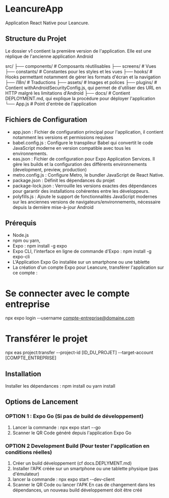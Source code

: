 # LeancureApp

Application React Native pour Leancure.


## Structure du Projet

Le dossier v1 contient la première version de l'application. Elle est une réplique de l'ancienne application Android

src/
├── components/    # Composants réutilisables
├── screens/       # Vues
├── constants/     # Constantes pour les styles et les vues
├── hooks/         # Hooks permettant notamment de gérer les formats d'écran et la navigation
├── i18n/          # Traductions
├── assets/        # Images et polices
├── plugins/		# Contient withAndroidSecurityConfig.js, qui permet de d'utiliser des URL en HTTP malgré les limitations d'Android
├── docs/        	# Contient DEPLOYMENT.md, qui explique la procédure pour déployer l'application
└── App.js			# Point d'entrée de l'application


## Fichiers de Configuration

- app.json : Fichier de configuration principal pour l'application, il contient notamment les versions et permissions requises
- babel.config.js : Configure le transpileur Babel qui convertit le code JavaScript moderne en version compatible avec tous les environnements.
- eas.json : Fichier de configuration pour Expo Application Services. Il gère les builds et la configuration des différents environnements (development, preview, production)
- metro.config.js : Configure Metro, le bundler JavaScript de React Native.
- package.json : Définit les dépendances du projet
- package-lock.json : Verrouille les versions exactes des dépendances pour garantir des installations cohérentes entre les développeurs.
- polyfills.js : Ajoute le support de fonctionnalités JavaScript modernes sur les anciennes versions de navigateurs/environnements, nécessaire depuis la dernière mise-à-jour Android


## Prérequis

- Node.js
- npm ou yarn, 
- Expo : npm install -g expo
- Expo CLI, l'interface en ligne de commande d'Expo : npm install -g expo-cli
- L'Application Expo Go installée sur un smartphone ou une tablette
- La création d'un compte Expo pour Leancure, transférer l'application sur ce compte : 
# Se connecter avec le compte entreprise 
npx expo login --username compte-entreprise@domaine.com

# Transférer le projet
npx eas project:transfer --project-id [ID_DU_PROJET] --target-account [COMPTE_ENTREPRISE]


## Installation

Installer les dépendances : npm install ou yarn install


## Options de Lancement

### OPTION 1 : Expo Go (Si pas de build de développement)

1. Lancer la commande : npx expo start --go
2. Scanner le QR Code généré depuis l'application Expo Go


### OPTION 2 Development Build (Pour tester l'application en conditions réelles)

1. Créer un build développement (cf docs.DEPLYMENT.md)
2. Installer l'APK créée sur un smartphone ou une tablette physique (pas d'émulateur)
3. lancer la commande : npx expo start --dev-client
4. Scanner le QR Code ou lancer l'APK
En cas de changement dans les dépendances, un nouveau build développement doit être créé

